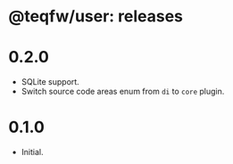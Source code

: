 # @teqfw/user: releases

# 0.2.0

* SQLite support.
* Switch source code areas enum from `di` to `core` plugin.

# 0.1.0

* Initial.
